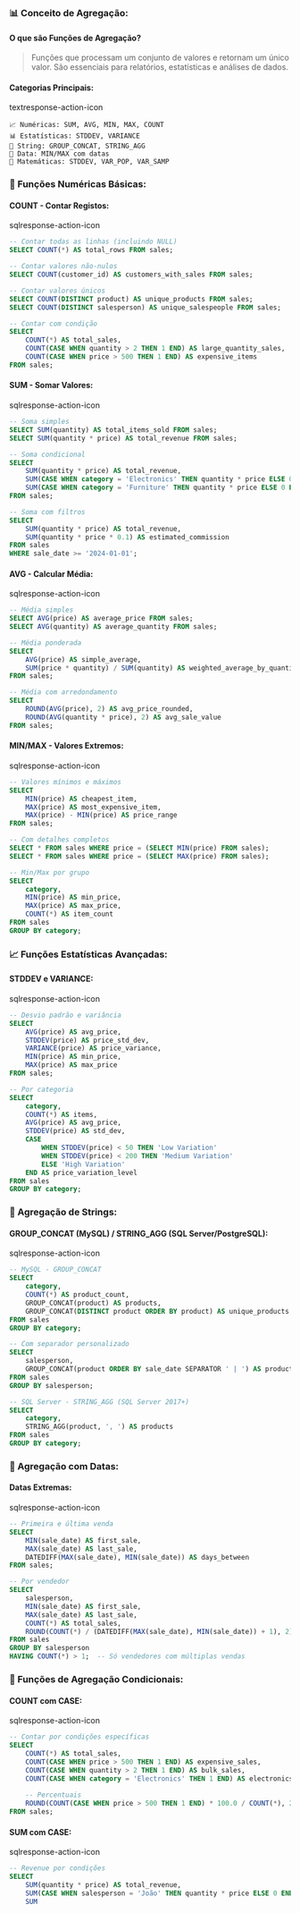 ### **📊 Conceito de Agregação:**

#### **O que são Funções de Agregação?**

> Funções que processam um conjunto de valores e retornam um único valor. São essenciais para relatórios, estatísticas e análises de dados.

#### **Categorias Principais:**

textresponse-action-icon

```text
📈 Numéricas: SUM, AVG, MIN, MAX, COUNT
📊 Estatísticas: STDDEV, VARIANCE
📝 String: GROUP_CONCAT, STRING_AGG
📅 Data: MIN/MAX com datas
🔢 Matemáticas: STDDEV, VAR_POP, VAR_SAMP
```

### **🔢 Funções Numéricas Básicas:**

#### **COUNT - Contar Registos:**

sqlresponse-action-icon

```sql
-- Contar todas as linhas (incluindo NULL)
SELECT COUNT(*) AS total_rows FROM sales;

-- Contar valores não-nulos
SELECT COUNT(customer_id) AS customers_with_sales FROM sales;

-- Contar valores únicos
SELECT COUNT(DISTINCT product) AS unique_products FROM sales;
SELECT COUNT(DISTINCT salesperson) AS unique_salespeople FROM sales;

-- Contar com condição
SELECT 
    COUNT(*) AS total_sales,
    COUNT(CASE WHEN quantity > 2 THEN 1 END) AS large_quantity_sales,
    COUNT(CASE WHEN price > 500 THEN 1 END) AS expensive_items
FROM sales;
```

#### **SUM - Somar Valores:**

sqlresponse-action-icon

```sql
-- Soma simples
SELECT SUM(quantity) AS total_items_sold FROM sales;
SELECT SUM(quantity * price) AS total_revenue FROM sales;

-- Soma condicional
SELECT 
    SUM(quantity * price) AS total_revenue,
    SUM(CASE WHEN category = 'Electronics' THEN quantity * price ELSE 0 END) AS electronics_revenue,
    SUM(CASE WHEN category = 'Furniture' THEN quantity * price ELSE 0 END) AS furniture_revenue
FROM sales;

-- Soma com filtros
SELECT 
    SUM(quantity * price) AS total_revenue,
    SUM(quantity * price * 0.1) AS estimated_commission
FROM sales
WHERE sale_date >= '2024-01-01';
```

#### **AVG - Calcular Média:**

sqlresponse-action-icon

```sql
-- Média simples
SELECT AVG(price) AS average_price FROM sales;
SELECT AVG(quantity) AS average_quantity FROM sales;

-- Média ponderada
SELECT 
    AVG(price) AS simple_average,
    SUM(price * quantity) / SUM(quantity) AS weighted_average_by_quantity
FROM sales;

-- Média com arredondamento
SELECT 
    ROUND(AVG(price), 2) AS avg_price_rounded,
    ROUND(AVG(quantity * price), 2) AS avg_sale_value
FROM sales;
```

#### **MIN/MAX - Valores Extremos:**

sqlresponse-action-icon

```sql
-- Valores mínimos e máximos
SELECT 
    MIN(price) AS cheapest_item,
    MAX(price) AS most_expensive_item,
    MAX(price) - MIN(price) AS price_range
FROM sales;

-- Com detalhes completos
SELECT * FROM sales WHERE price = (SELECT MIN(price) FROM sales);
SELECT * FROM sales WHERE price = (SELECT MAX(price) FROM sales);

-- Min/Max por grupo
SELECT 
    category,
    MIN(price) AS min_price,
    MAX(price) AS max_price,
    COUNT(*) AS item_count
FROM sales
GROUP BY category;
```

### **📈 Funções Estatísticas Avançadas:**

#### **STDDEV e VARIANCE:**

sqlresponse-action-icon

```sql
-- Desvio padrão e variância
SELECT 
    AVG(price) AS avg_price,
    STDDEV(price) AS price_std_dev,
    VARIANCE(price) AS price_variance,
    MIN(price) AS min_price,
    MAX(price) AS max_price
FROM sales;

-- Por categoria
SELECT 
    category,
    COUNT(*) AS items,
    AVG(price) AS avg_price,
    STDDEV(price) AS std_dev,
    CASE 
        WHEN STDDEV(price) < 50 THEN 'Low Variation'
        WHEN STDDEV(price) < 200 THEN 'Medium Variation'
        ELSE 'High Variation'
    END AS price_variation_level
FROM sales
GROUP BY category;
```

### **📝 Agregação de Strings:**

#### **GROUP_CONCAT (MySQL) / STRING_AGG (SQL Server/PostgreSQL):**

sqlresponse-action-icon

```sql
-- MySQL - GROUP_CONCAT
SELECT 
    category,
    COUNT(*) AS product_count,
    GROUP_CONCAT(product) AS products,
    GROUP_CONCAT(DISTINCT product ORDER BY product) AS unique_products
FROM sales
GROUP BY category;

-- Com separador personalizado
SELECT 
    salesperson,
    GROUP_CONCAT(product ORDER BY sale_date SEPARATOR ' | ') AS products_sold
FROM sales
GROUP BY salesperson;

-- SQL Server - STRING_AGG (SQL Server 2017+)
SELECT 
    category,
    STRING_AGG(product, ', ') AS products
FROM sales
GROUP BY category;
```

### **📅 Agregação com Datas:**

#### **Datas Extremas:**

sqlresponse-action-icon

```sql
-- Primeira e última venda
SELECT 
    MIN(sale_date) AS first_sale,
    MAX(sale_date) AS last_sale,
    DATEDIFF(MAX(sale_date), MIN(sale_date)) AS days_between
FROM sales;

-- Por vendedor
SELECT 
    salesperson,
    MIN(sale_date) AS first_sale,
    MAX(sale_date) AS last_sale,
    COUNT(*) AS total_sales,
    ROUND(COUNT(*) / (DATEDIFF(MAX(sale_date), MIN(sale_date)) + 1), 2) AS sales_per_day
FROM sales
GROUP BY salesperson
HAVING COUNT(*) > 1;  -- Só vendedores com múltiplas vendas
```

### **🎯 Funções de Agregação Condicionais:**

#### **COUNT com CASE:**

sqlresponse-action-icon

```sql
-- Contar por condições específicas
SELECT 
    COUNT(*) AS total_sales,
    COUNT(CASE WHEN price > 500 THEN 1 END) AS expensive_sales,
    COUNT(CASE WHEN quantity > 2 THEN 1 END) AS bulk_sales,
    COUNT(CASE WHEN category = 'Electronics' THEN 1 END) AS electronics_sales,
    
    -- Percentuais
    ROUND(COUNT(CASE WHEN price > 500 THEN 1 END) * 100.0 / COUNT(*), 2) AS expensive_percentage
FROM sales;
```

#### **SUM com CASE:**

sqlresponse-action-icon

```sql
-- Revenue por condições
SELECT 
    SUM(quantity * price) AS total_revenue,
    SUM(CASE WHEN salesperson = 'João' THEN quantity * price ELSE 0 END) AS joao_revenue,
    SUM
```